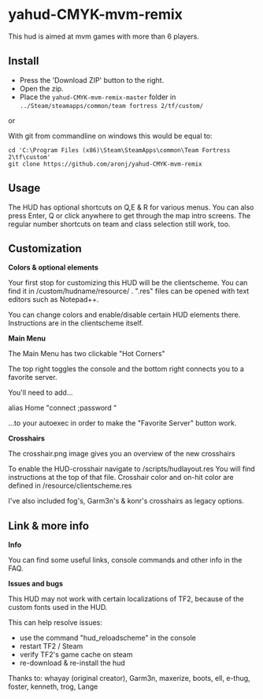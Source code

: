 # yahud-CMYK-mvm-remix
This hud is aimed at mvm games with more than 6 players.

## Install

* Press the 'Download ZIP' button to the right.
* Open the zip.
* Place the `yahud-CMYK-mvm-remix-master` folder in `../Steam/steamapps/common/team fortress 2/tf/custom/`

or

With git from commandline on windows this would be equal to:
```batch
cd 'C:\Program Files (x86)\Steam\SteamApps\common\Team Fortress 2\tf\custom'
git clone https://github.com/aronj/yahud-CMYK-mvm-remix
```

## Usage

The HUD has optional shortcuts on Q,E & R for various menus.
You can also press Enter, Q or click anywhere to get through the map intro screens.
The regular number shortcuts on team and class selection still work, too.

## Customization

**Colors & optional elements**

Your first stop for customizing this HUD will be the clientscheme.
You can find it in /custom/hudname/resource/ .
".res" files can be opened with text editors such as Notepad++.

You can change colors and enable/disable certain HUD elements there.
Instructions are in the clientscheme itself.

**Main Menu**

The Main Menu has two clickable "Hot Corners"

The top right toggles the console and the bottom right connects you to a favorite server.

You'll need to add...

alias Home "connect <insert server IP>;password <insert password>"

...to your autoexec in order to make the "Favorite Server" button work.


**Crosshairs**

The crosshair.png image gives you an overview of the new crosshairs

To enable the HUD-crosshair navigate to /scripts/hudlayout.res
You will find instructions at the top of that file.
Crosshair color and on-hit color are defined in  /resource/clientscheme.res

I've also included fog's, Garm3n's & konr's crosshairs as legacy options.



## Link & more info

**Info**

You can find some useful links, console commands and other info in the FAQ.

**Issues and bugs**

This HUD may not work with certain localizations of TF2, because of the custom fonts used in the HUD.

This can help resolve issues:
* use the command "hud_reloadscheme" in the console
* restart TF2 / Steam
* verify TF2's game cache on steam
* re-download & re-install the hud


Thanks to:  whayay (original creator), Garm3n, maxerize, boots, ell, e-thug, foster, kenneth, trog, Lange
